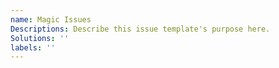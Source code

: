 ```yaml
---
name: Magic Issues
Descriptions: Describe this issue template's purpose here.
Solutions: ''
labels: ''
---
```



